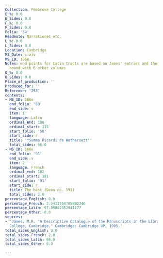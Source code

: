 ```yaml
---
Collection: Pembroke College
E_%: 0.0
E_Sides: 0.0
F_%: 0.0
F_Sides: 0.0
Folia: '34'
Headnote: Narrationes etc.
L_%: 0.0
L_Sides: 0.0
Location: Cambridge
MS_Date: s.xiv
MS_ID: 166e
Notes: end points for Latin tracts are based on James' entries and therefore approximate;
  bound with 6 other volumes
O_%: 0.0
O_Sides: 0.0
Place_of_production: ''
Produced_for: ''
Reference: '258'
contents:
- MS_ID: 166e
  end_folio: '90'
  end_side: v
  item: 1
  language: Latin
  ordinal_end: 180
  ordinal_start: 115
  start_folio: '58'
  start_side: r
  title: '"Summa Ricardi de Wethersett"'
  total_sides: 66.0
- MS_ID: 166e
  end_folio: '91'
  end_side: v
  item: 2
  language: French
  ordinal_end: 182
  ordinal_start: 181
  start_folio: '91'
  start_side: r
  title: The host (Dean no. 591)
  total_sides: 2.0
percentage_English: 0.0
percentage_French: 2.9411764705882346
percentage_Latin: 97.05882352941177
percentage_Other: 0.0
sources:
- 'James, M.R. "A Descriptive Catalogue of the Manuscripts in the Library of Pembroke
  College, Cambridge." Cambridge: Cambridge UP, 1905.'
total_sides_English: 0.0
total_sides_French: 2.0
total_sides_Latin: 66.0
total_sides_Other: 0.0

---
```

